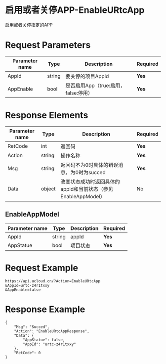 # 启用或者关停APP-EnableURtcApp

启用或者关停指定的APP

# Request Parameters
|Parameter name|Type|Description|Required|
|---|---|---|---|
|AppId|string|要关停的项目Appid|**Yes**|
|AppEnable|bool|是否启用App（true:启用，false:停用）|**Yes**|

# Response Elements
|Parameter name|Type|Description|Required|
|---|---|---|---|
|RetCode|int|返回码|**Yes**|
|Action|string|操作名称|**Yes**|
|Msg|string|返回码不为0时具体的错误消息，为0时为succed|**Yes**|
|Data|object|改变状态成功时返回具体的appid和当前状态（参见EnableAppModel）|No|

## EnableAppModel
|Parameter name|Type|Description|Required|
|---|---|---|---|
|AppId|string|appId|**Yes**|
|AppStatue|bool|项目状态|**Yes**|

# Request Example
```
https://api.ucloud.cn/?Action=EnableURtcApp
&AppId=urtc-z4r1txxy
&AppEnable=false
```

# Response Example
```
{
    "Msg": "Succed", 
    "Action": "EnableURtcAppResponse", 
    "Data": {
        "AppStatue": false, 
        "AppId": "urtc-z4r1txxy"
    }, 
    "RetCode": 0
}
```


